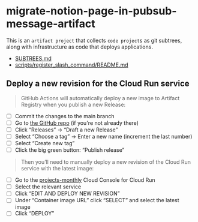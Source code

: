 # migrate-notion-page-in-pubsub-message-artifact

This is an `artifact project` that collects `code project`s as git subtrees, along with infrastructure as code that deploys applications.

- [SUBTREES.md](.subtree/SUBTREES.md)
- [scripts/register_slash_command/README.md](scripts/register_slash_command/README.md)

## Deploy a new revision for the Cloud Run service

> GitHub Actions will automatically deploy a new image to Artifact Registry when you publish a new Release:

- [ ]  Commit the changes to the main branch
- [ ]  Go to [the GitHub repo](https://github.com/nickmeinhold/discord-interaction-to-pubsub-artifact) (if you're not already there)
- [ ]  Click “Releases” → “Draft a new Release”
- [ ]  Select “Choose a tag” → Enter a new name (increment the last number)
- [ ]  Select “Create new tag”
- [ ]  Click the big green button: “Publish release”

> Then you’ll need to manually deploy a new revision of the Cloud Run service with the latest image:
> 

- [ ] Go to the [projects-monthly](https://console.cloud.google.com/run?project=projects-monthly) Cloud Console for Cloud Run
- [ ]  Select the relevant service
- [ ]  Click “EDIT AND DEPLOY NEW REVISION”
- [ ]  Under “Container image URL” click “SELECT” and select the latest image
- [ ]  Click “DEPLOY”